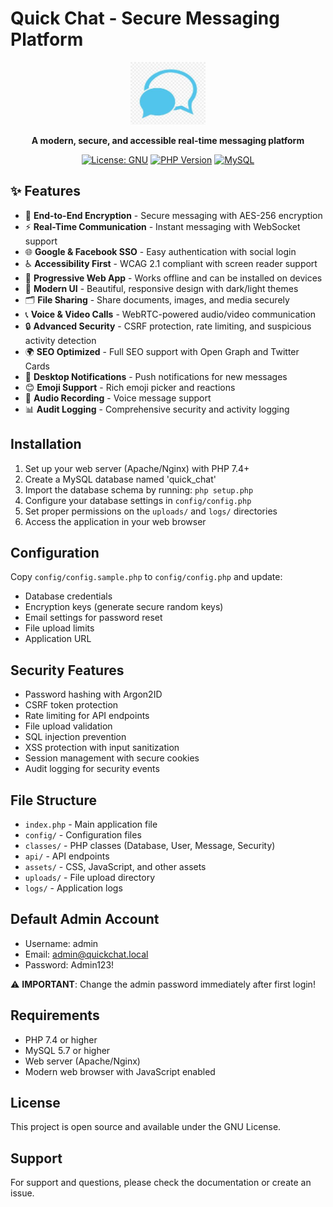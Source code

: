 # Quick Chat - Secure Messaging Platform

<div align="center">
  <img src="assets/images/icon-192.png" alt="Quick Chat Logo" width="120">
  
  **A modern, secure, and accessible real-time messaging platform**
  
  [![License: GNU](https://img.shields.io/badge/License-GNU-lightgray.svg)](https://www.gnu.org/licenses/gpl-3.0.en.html)
  [![PHP Version](https://img.shields.io/badge/PHP-8.0%2B-blue.svg)](https://php.net/)
  [![MySQL](https://img.shields.io/badge/MySQL-8.0%2B-orange.svg)](https://mysql.com/)
</div>

## ✨ Features

- 🔐 **End-to-End Encryption** - Secure messaging with AES-256 encryption
- ⚡ **Real-Time Communication** - Instant messaging with WebSocket support
- 🌐 **Google & Facebook SSO** - Easy authentication with social login
- ♿ **Accessibility First** - WCAG 2.1 compliant with screen reader support
- 📱 **Progressive Web App** - Works offline and can be installed on devices
- 🎨 **Modern UI** - Beautiful, responsive design with dark/light themes
- 🗂️ **File Sharing** - Share documents, images, and media securely
- 📞 **Voice & Video Calls** - WebRTC-powered audio/video communication
- 🔒 **Advanced Security** - CSRF protection, rate limiting, and suspicious activity detection
- 🌍 **SEO Optimized** - Full SEO support with Open Graph and Twitter Cards
- 🔔 **Desktop Notifications** - Push notifications for new messages
- 😊 **Emoji Support** - Rich emoji picker and reactions
- 🎤 **Audio Recording** - Voice message support
- 📊 **Audit Logging** - Comprehensive security and activity logging

## Installation

1. Set up your web server (Apache/Nginx) with PHP 7.4+
2. Create a MySQL database named 'quick_chat'
3. Import the database schema by running: `php setup.php`
4. Configure your database settings in `config/config.php`
5. Set proper permissions on the `uploads/` and `logs/` directories
6. Access the application in your web browser

## Configuration

Copy `config/config.sample.php` to `config/config.php` and update:

- Database credentials
- Encryption keys (generate secure random keys)
- Email settings for password reset
- File upload limits
- Application URL

## Security Features

- Password hashing with Argon2ID
- CSRF token protection
- Rate limiting for API endpoints
- File upload validation
- SQL injection prevention
- XSS protection with input sanitization
- Session management with secure cookies
- Audit logging for security events

## File Structure

- `index.php` - Main application file
- `config/` - Configuration files
- `classes/` - PHP classes (Database, User, Message, Security)
- `api/` - API endpoints
- `assets/` - CSS, JavaScript, and other assets
- `uploads/` - File upload directory
- `logs/` - Application logs

## Default Admin Account

- Username: admin
- Email: admin@quickchat.local
- Password: Admin123!

⚠️ **IMPORTANT**: Change the admin password immediately after first login!

## Requirements

- PHP 7.4 or higher
- MySQL 5.7 or higher
- Web server (Apache/Nginx)
- Modern web browser with JavaScript enabled

## License

This project is open source and available under the GNU License.

## Support

For support and questions, please check the documentation or create an issue.

